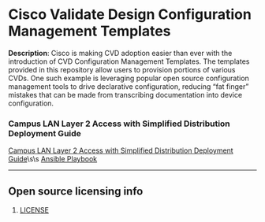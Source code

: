 # Cisco Validate Design Configuration Management Templates

**Description**:  Cisco is making CVD adoption easier than ever with the introduction of CVD Configuration Management Templates.  The templates provided in this repository allow users to provision portions of various CVDs. One such  example is leveraging popular open source configuration management tools to drive declarative configuration, reducing “fat finger” mistakes that can be made from transcribing documentation into device configuration.

### Campus LAN Layer 2 Access with Simplified Distribution Deployment Guide
[Campus LAN Layer 2 Access with Simplified Distribution Deployment Guide](https://www.cisco.com/c/dam/en/us/td/docs/solutions/CVD/Oct2015/CVD-Campus_LAN_L2_Access_Simplified_Dist_Deployment-Oct2015.pdf)\s\s
[Ansible Playbook](campus-lan-layer-2-access/ansible)

----

## Open source licensing info
1. [LICENSE](LICENSE)
